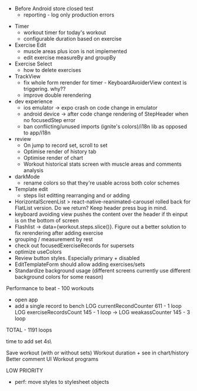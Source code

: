 - Before Android store closed test
  - reporting - log only production errors

* Timer
  - workout timer for today's workout
  - configurable duration based on exercise
* Exercise Edit
  - muscle areas plus icon is not implemented
  - edit exercise measureBy and groupBy
* Exercise Select
  - how to delete exercises
* TrackView
  - fix whole form rerender for timer - KeyboardAvoiderView context is triggering. why??
  - improve double rerendering
* dev experience
  - ios emulator -> expo crash on code change in emulator
  - android device -> after code change rendering of StepHeader when no focusedStep error
  - ban conflicting/unused imports (ignite's colors)/i18n lib as opposed to app/i18n
* review
  - On jump to record set, scroll to set
  - Optimise render of history tab
  - Optimise render of chart
  - Workout historical stats screen with muscle areas and comments analysis
* darkMode
  - rename colors so that they're usable across both color schemes
* Template edit
  - steps list editting rearranging and or adding
* HorizontalScreenList > react-native-reanimated-carousel rolled back for FlatList version. Do we return? Keep header press bug in mind.
* keyboard avoiding view pushes the content over the header if th einput is on the bottom of screen
* Flashlist -> data={workout.steps.slice()}. Figure out a better solution to fix rerendering after adding exercise
* grouping / measurement by rest
* check out focusedExerciseRecords for supersets
* optimize useColors
* Review button styles. Especially primary + disabled
* EditTemplateForm should allow adding exercises/sets
* Standardize background usage (different screens currently use different background colors for some reason)

Performance to beat -
100 workouts

- open app
- add a single record to bench
  LOG currentRecondCounter 611 - 1 loop
  LOG exerciseRecordsCount 145 - 1 loop
  -> LOG weakassCounter 145 - 3 loop

TOTAL - 1191 loops

time to add set 4s\

Save workout (with or without sets)
Workout duration + see in chart/history
Better comment UI
Workout programs

LOW PRIORITY

- perf: move styles to stylesheet objects
